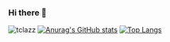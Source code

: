### Hi there 👋
![tclazz](https://img.shields.io/badge/TClazz-Dev-brightgreen)
[![Anurag's GitHub stats](https://github-readme-stats.vercel.app/api?username=tclazz&count_private=true&show_icons=true&theme=aura)](https://github.com/anuraghazra/github-readme-stats)
[![Top Langs](https://github-readme-stats.vercel.app/api/top-langs/?username=tclazz&layout=compact&theme=aura)](https://github.com/anuraghazra/github-readme-stats)
<!--
**tclazz/tclazz** is a ✨ _special_ ✨ repository because its `README.md` (this file) appears on your GitHub profile.

Here are some ideas to get you started:

- 🔭 I’m currently working on ...
- 🌱 I’m currently learning ...
- 👯 I’m looking to collaborate on ...
- 🤔 I’m looking for help with ...
- 💬 Ask me about ...
- 📫 How to reach me: ...
- 😄 Pronouns: ...
- ⚡ Fun fact: ...
-->
